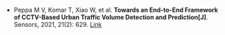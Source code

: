 * Peppa M V, Komar T, Xiao W, et al. <b>Towards an End-to-End Framework of CCTV-Based Urban Traffic Volume Detection and Prediction[J]</b>. Sensors, 2021, 21(2): 629. [Link](https://www.mdpi.com/1424-8220/21/2/629)
